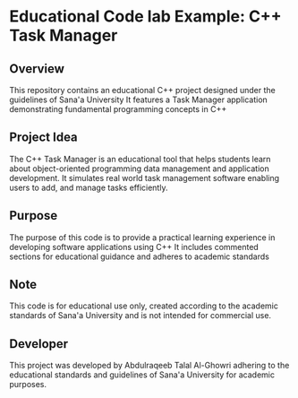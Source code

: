 # Educational Code lab Example: C++ Task Manager

## Overview
This repository contains an educational C++ project designed under the guidelines of Sana'a University  It features a Task Manager application demonstrating fundamental programming concepts in C++ 

## Project Idea
The C++ Task Manager is an educational tool that helps students learn about object-oriented programming data management  and application development. It simulates real world task management software enabling users to add, and manage tasks efficiently.

## Purpose
The purpose of this code is to provide a practical learning experience in developing software applications using C++  It includes commented sections for educational guidance and adheres to academic standards 

## Note
This code is for educational use only, created according to the academic standards of Sana'a University and is not intended for commercial use.

## Developer
This project was developed by Abdulraqeeb Talal Al-Ghowri  adhering to the educational standards and guidelines of Sana'a University for academic purposes.

